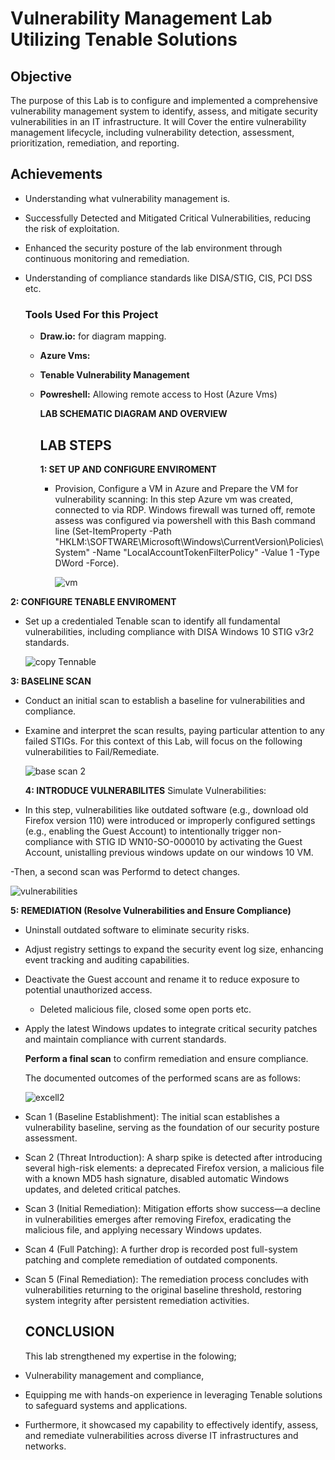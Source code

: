 # Vulnerability Management Lab Utilizing Tenable Solutions

 ## Objective
The purpose of this Lab is to configure and implemented a comprehensive vulnerability management system to identify, assess, and mitigate security vulnerabilities in an IT infrastructure.
It will Cover the entire vulnerability management lifecycle, including vulnerability detection, assessment, prioritization, remediation, and reporting.

## Achievements
- Understanding what vulnerability management is.
-	Successfully Detected and Mitigated Critical Vulnerabilities, reducing the risk of exploitation.
- Enhanced the security posture of the lab environment through continuous monitoring and remediation.
- Understanding of compliance standards like DISA/STIG, CIS, PCI DSS etc.

    ### Tools Used For this Project
  - __Draw.io:__ for diagram mapping.
  - __Azure Vms:__
  - __Tenable Vulnerability Management__
  - __Powreshell:__ Allowing remote access to Host (Azure Vms)

      **LAB SCHEMATIC DIAGRAM AND OVERVIEW**

    ## LAB STEPS
    **1: SET UP AND CONFIGURE ENVIROMENT**

    - Provision, Configure a VM in Azure  and Prepare the VM for vulnerability scanning: In this step Azure vm was created, connected to via RDP.
       Windows firewall was turned off, remote assess was configured via powershell with this Bash command line (Set-ItemProperty -Path "HKLM:\SOFTWARE\Microsoft\Windows\CurrentVersion\Policies\System" -Name "LocalAccountTokenFilterPolicy" -Value 1 -Type DWord -Force).

       ![vm](https://github.com/user-attachments/assets/3cacfe73-c6e8-4457-b46c-4fd0f7d077ef)


 **2: CONFIGURE TENABLE ENVIROMENT**

 - Set up a credentialed Tenable scan to identify all fundamental vulnerabilities, including compliance with DISA Windows 10 STIG v3r2 standards.

     ![copy Tennable](https://github.com/user-attachments/assets/a0dfd5ec-725b-4cae-8b4e-d1b13c9bbb0d)


 **3: BASELINE SCAN** 
 
- Conduct an initial scan to establish a baseline for vulnerabilities and compliance.
- Examine and interpret the scan results, paying particular attention to any failed STIGs. For this context of this Lab, will focus on the following vulnerabilities to Fail/Remediate.

  ![base scan 2](https://github.com/user-attachments/assets/d9d41a2b-33fb-4a33-a1d4-8e6fb975b7cd)


  

  **4: INTRODUCE VULNERABILITES** 
  Simulate Vulnerabilities:

- In this step, vulnerabilities like outdated software (e.g., download old Firefox version 110) were introduced or improperly configured settings (e.g., enabling the Guest Account) to intentionally trigger non-compliance with STIG ID WN10-SO-000010 by activating the Guest Account, unistalling previous windows update on our windows 10 VM.

-Then, a second scan was Performd to detect changes.

![vulnerabilities](https://github.com/user-attachments/assets/cd39746f-bc2a-485f-bd1a-68b5b02eb861)




  **5: REMEDIATION (Resolve Vulnerabilities and Ensure Compliance)**
  
- Uninstall outdated software to eliminate security risks.

- Adjust registry settings to expand the security event log size, enhancing event tracking and auditing capabilities.

- Deactivate the Guest account and rename it to reduce exposure to potential unauthorized access.

  - Deleted malicious file, closed some open ports etc.

- Apply the latest Windows updates to integrate critical security patches and maintain compliance with current standards.

  **Perform a final scan** to confirm remediation and ensure compliance.

  The documented outcomes of the performed scans are as follows:

  ![excell2](https://github.com/user-attachments/assets/5eddc6c9-51ab-4a78-aec9-7d6b58d30da1)

  
- Scan 1 (Baseline Establishment): The initial scan establishes a vulnerability baseline, serving as the foundation of our security posture assessment.

- Scan 2 (Threat Introduction): A sharp spike is detected after introducing several high-risk elements: a deprecated Firefox version, a malicious file with a known MD5 hash signature, disabled automatic Windows updates, and deleted critical patches.

- Scan 3 (Initial Remediation): Mitigation efforts show success—a decline in vulnerabilities emerges after removing Firefox, eradicating the malicious file, and applying necessary Windows updates.

- Scan 4 (Full Patching): A further drop is recorded post full-system patching and complete remediation of outdated components.

- Scan 5 (Final Remediation): The remediation process concludes with vulnerabilities returning to the original baseline threshold, restoring system integrity after persistent remediation activities.


  ## CONCLUSION

  This lab strengthened my expertise in the folowing;

- Vulnerability management and compliance,
- Equipping me with hands-on experience in leveraging Tenable solutions to safeguard systems and applications.
- Furthermore, it showcased my capability to effectively identify, assess, and remediate vulnerabilities across diverse IT infrastructures and networks.
  
 
      
